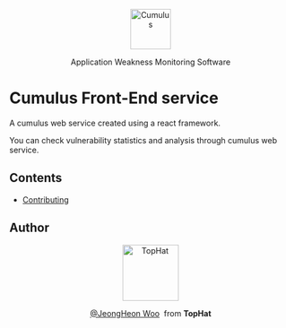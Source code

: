<p align="center">
  <p align="center">
    <a href="https://cumulus.tophat.cloud" target="_blank">
      <img src="https://jinui.s3.ap-northeast-2.amazonaws.com/tophat/logo.png" alt="Cumulus" height="72">
    </a>
  </p>
  <p align="center">
    Application Weakness Monitoring Software
  </p>
</p>

# Cumulus Front-End service

A cumulus web service created using a react framework.

You can check vulnerability statistics and analysis through cumulus web service.

## Contents

- [Contributing](https://github.com/tophat-cloud/cumulus-front/blob/master/CONTRIBUTING.md)

## Author

<p align="center">
  <p align="center">
    <a href="https://github.com/tophat-cloud" target="_blank">
      <img src="https://jinui.s3.ap-northeast-2.amazonaws.com/tophat/tophat.png" alt="TopHat" height="100">
    </a>
  </p>

  <p align="center">
    <a href="https://github.com/wookingwoo" target="_blank">@JeongHeon Woo</a>&nbsp from <strong>TopHat</strong>
  </p>
</p>
